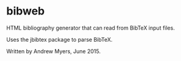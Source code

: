 # bibweb
HTML bibliography generator that can read from BibTeX input files.

Uses the jbibtex package to parse BibTeX.

Written by Andrew Myers, June 2015.
